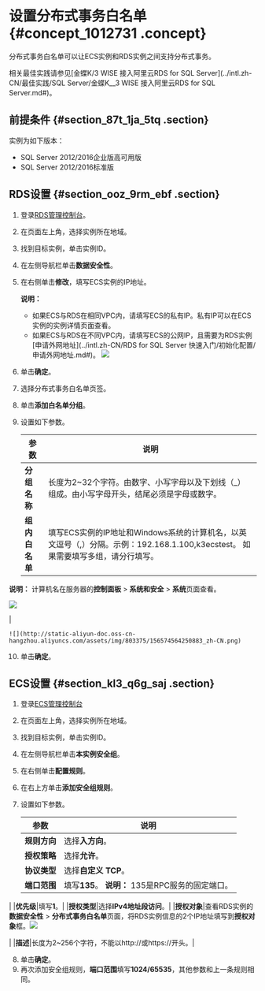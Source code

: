 # 设置分布式事务白名单 {#concept_1012731 .concept}

分布式事务白名单可以让ECS实例和RDS实例之间支持分布式事务。

相关最佳实践请参见[金蝶K/3 WISE 接入阿里云RDS for SQL Server](../intl.zh-CN/最佳实践/SQL Server/金蝶K__3 WISE 接入阿里云RDS for SQL Server.md#)。

## 前提条件 {#section_87t_1ja_5tq .section}

实例为如下版本：

-   SQL Server 2012/2016企业版高可用版
-   SQL Server 2012/2016标准版

## RDS设置 {#section_ooz_9rm_ebf .section}

1.  登录[RDS管理控制台](https://rdsnext.console.aliyun.com/)。
2.  在页面左上角，选择实例所在地域。
3.  找到目标实例，单击实例ID。
4.  在左侧导航栏单击**数据安全性**。
5.  在右侧单击**修改**，填写ECS实例的IP地址。

    **说明：** 

    -   如果ECS与RDS在相同VPC内，请填写ECS的私有IP。私有IP可以在ECS实例的实例详情页面查看。
    -   如果ECS与RDS在不同VPC内，请填写ECS的公网IP，且需要为RDS实例[申请外网地址](../intl.zh-CN/RDS for SQL Server 快速入门/初始化配置/申请外网地址.md#)。
    ![](http://static-aliyun-doc.oss-cn-hangzhou.aliyuncs.com/assets/img/803375/156574564150870_zh-CN.png)

6.  单击**确定**。
7.  选择分布式事务白名单页签。
8.  单击**添加白名单分组**。
9.  设置如下参数。

    |参数|说明|
    |--|--|
    |**分组名称**|长度为2~32个字符。由数字、小写字母以及下划线（\_）组成。由小写字母开头，结尾必须是字母或数字。|
    |**组内白名单**|填写ECS实例的IP地址和Windows系统的计算机名，以英文逗号（,）分隔。示例：192.168.1.100,k3ecstest。 如果需要填写多组，请分行填写。

 **说明：** 计算机名在服务器的**控制面板** \> **系统和安全** \> **系统**页面查看。

![](http://static-aliyun-doc.oss-cn-hangzhou.aliyuncs.com/assets/img/803375/156574564150885_zh-CN.png)

 |

    ![](http://static-aliyun-doc.oss-cn-hangzhou.aliyuncs.com/assets/img/803375/156574564250883_zh-CN.png)

10. 单击**确定**。

## ECS设置 {#section_kl3_q6g_saj .section}

1.  登录[ECS管理控制台](https://ecs.console.aliyun.com/)
2.  在页面左上角，选择实例所在地域。
3.  找到目标实例，单击实例ID。
4.  在左侧导航栏单击**本实例安全组**。
5.  在右侧单击**配置规则**。
6.  在右上方单击**添加安全组规则**。
7.  设置如下参数。

    |参数|说明|
    |--|--|
    |**规则方向**|选择**入方向**。|
    |**授权策略**|选择**允许**。|
    |**协议类型**|选择**自定义 TCP**。|
    |**端口范围**|填写**135**。 **说明：** 135是RPC服务的固定端口。

 |
    |**优先级**|填写**1**。|
    |**授权类型**|选择**IPv4地址段访问**。|
    |**授权对象**|查看RDS实例的**数据安全性** \> **分布式事务白名单**页面，将RDS实例信息的2个IP地址填写到**授权对象**框。![](http://static-aliyun-doc.oss-cn-hangzhou.aliyuncs.com/assets/img/803375/156574564250892_zh-CN.png)

|
    |**描述**|长度为2~256个字符，不能以http://或https://开头。|

8.  单击**确定**。
9.  再次添加安全组规则，**端口范围**填写**1024/65535**，其他参数和上一条规则相同。


